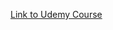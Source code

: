 
[Link to Udemy Course](https://www.udemy.com/course/js-algorithms-and-data-structures-masterclass/?couponCode=ACCAGE0923)

